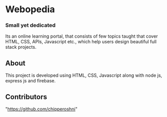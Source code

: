 # Webopedia
### Small yet dedicated
Its an online learning portal, that consists of few topics taught that cover HTML, CSS, APIs, Javascript etc., which help users design beautiful full stack projects.

## About
This project is developed using HTML, CSS, Javascript along with node js, express js and firebase.

## Contributors
"https://github.com/chipperoshni"
